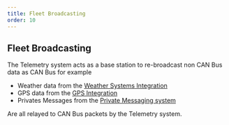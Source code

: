 ```yaml
---
title: Fleet Broadcasting
order: 10
---
```


## Fleet Broadcasting

The Telemetry system acts as a base station to re-broadcast non CAN Bus data as CAN Bus for example

* Weather data from the [Weather Systems Integration](Weather.md)
* GPS data from the [GPS Integration](GPS_GoogleEarth.md)
* Privates Messages from the [Private Messaging system](Fleet_Messaging.md) 

Are all relayed to CAN Bus packets by the Telemetry system.

